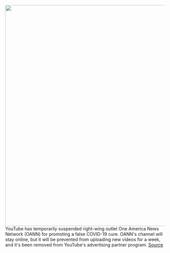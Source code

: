 <img src='https://cdn.vox-cdn.com/thumbor/6aaLm8Y-ogIxgrCjcoLpBQoAgQE=/0x0:2040x1360/1200x800/filters:focal(857x517:1183x843)/cdn.vox-cdn.com/uploads/chorus_image/image/67939895/wjoel_1777_180403_youtube_005.0.jpg' width='700px' /><br/>
YouTube has temporarily suspended right-wing outlet One America News Network (OANN) for promoting a false COVID-19 cure. OANN's channel will stay online, but it will be prevented from uploading new videos for a week, and it's been removed from YouTube's advertising partner program.
<a href='https://www.theverge.com/2020/11/24/21660572/youtube-suspends-oann-video-coronavirus-misinformation-monetization'> Source <a/>